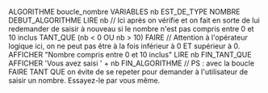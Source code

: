 ALGORITHME boucle_nombre
VARIABLES
  nb EST_DE_TYPE NOMBRE
DEBUT_ALGORITHME
  LIRE nb
  // Ici après on vérifie et on fait en sorte de lui redemander de saisir à nouveau si le nombre n'est pas compris entre 0 et 10 inclus
  TANT_QUE (nb < 0 OU nb > 10) FAIRE 
  // Attention à l'opérateur logique ici, on ne peut pas être à la fois inférieur à 0 ET supérieur à 0.
    AFFICHER "Nombre compris entre 0 et 10 inclus"
    LIRE nb
  FIN_TANT_QUE
  AFFICHER 'Vous avez saisi ' + nb
FIN_ALGORITHME
// PS : avec la boucle FAIRE TANT QUE on évite de se repeter pour demander à l'utilisateur de saisir un nombre. Essayez-le par vous même.